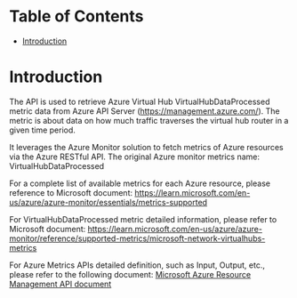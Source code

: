 # Table of Contents
- [Introduction](#introduction)


# Introduction <a name="introduction"></a>
The API is used to retrieve Azure Virtual Hub VirtualHubDataProcessed metric data from Azure API Server (https://management.azure.com/). The metric is about data on how much traffic traverses the virtual hub router in a given time period.



It leverages the Azure Monitor solution to fetch metrics of Azure resources via the Azure RESTful API. The original Azure monitor metrics name: VirtualHubDataProcessed



For a complete list of available metrics for each Azure resource, please reference to Microsoft document: https://learn.microsoft.com/en-us/azure/azure-monitor/essentials/metrics-supported

For VirtualHubDataProcessed metric detailed information, please refer to Microsoft document: https://learn.microsoft.com/en-us/azure/azure-monitor/reference/supported-metrics/microsoft-network-virtualhubs-metrics

For Azure Metrics APIs detailed definition, such as Input, Output, etc., please refer to the following document:
[Microsoft Azure Resource Management API document](https://learn.microsoft.com/en-us/rest/api/monitor/metrics/list?view=rest-monitor-2023-10-01&tabs=HTTP)
